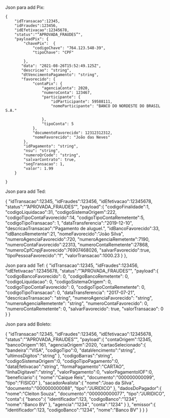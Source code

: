 Json para add Pix:


	{   
		"idTransacao":12345, 
		"idFraudes":123456, 
		"idEfetivacao":12345678, 
		"status":"”APROVADA_FRAUDES”", 
		"payloadPix": { 
			"chavePix":  { 
			   	"codigoChave": "764.123.548-39", 
			   	"tipoChave": "CPF" 
			   	
			}, 
		   "data": "2021-08-26T15:52:49.125Z", 
		   "descricao": "string", 
		   "dtVencimentoPagamento": "string", 
		   "favorecido": { 
		   		"contaPix": { 
		   			"agenciaConta": 2020, 
		   			"numeroConta": 123467, 
		   			"participante": { 
		   				"idParticipante": 59588111, 
		   				"nomeParticipante": "BANCO DO NORDESTE DO BRASIL S.A." 
		   				
		   			}, 
		   			"tipoConta": 5 
		   		}, 
		   		"documentoFavorecido": 12312312312, 
		   		"nomeFavorecido": "João das Neves"
		   	}, 
	   		"idPagamento": "string", 
	   		"nsu": "string", 
	   		"numeroQrCode": "string", 
	   		"salvarContrato": true, 
	   		"seqTransacao": 1, 
	   		"valor": 1.99
		} 
		
	}
	
	

Json para add Ted:


{
   "idTransacao":12345,
   "idFraudes":123456,
   "idEfetivacao":12345678,
   "status":"”APROVADA_FRAUDES”",
   "payload":{
      "codigoFinalidade":1,
      "codigoLiquidacao":31,
      "codigoSistemaOrigem":222,
      "codigoTipoContaFavorecido":14,
      "codigoTipoContaRemetente":5,
      "codigoTipoTransacao": 1,
      "dataTransferencia":"2019-12-10",
      "descricaoTransacao":"Pagamento de aluguel.",
      "idBancoFavorecido":33,
      "idBancoRemetente":21,
      "nomeFavorecido":"João Silva",
      "numeroAgenciaFavorecido":720,
      "numeroAgenciaRemetente":7190,
      "numeroContaFavorecido":22313,
      "numeroContaRemetente":27868,
      "numeroCpfCnpjFavorecido":76907468026,
      "salvarFavorecido":true,
      "tipoPessoaFavorecido":"f",
      "valorTransacao":1000.23
   }
},

Json para add Tef:
{
   "idTransacao":12345,
   "idFraudes":123456,
   "idEfetivacao":12345678,
   "status":"”APROVADA_FRAUDES”",
   "payload":{
      "codigoBancoFavorecido": 0,
      "codigoBancoRemetente": 0,
      "codigoLiquidacao": 0,
      "codigoSistemaOrigem": 0,
      "codigoTipoContaFavorecido": 0,
      "codigoTipoContaRemetente": 0,
      "codigoTipoTransacao": 0,
      "dataTransferencia": "2017-07-21",
      "descricaoTransacao": "string",
      "numeroAgenciaFavorecido": "string",
      "numeroAgenciaRemetente": "string",
      "numeroContaFavorecido": 0,
      "numeroContaRemetente": 0,
      "salvarFavorecido": true,
      "valorTransacao": 0
    }
}

Json para add Boleto:

{
   "idTransacao":12345,
   "idFraudes":123456,
   "idEfetivacao":12345678,
   "status":"”APROVADA_FRAUDES”",
   "payload":{
      "contaOrigem":12345,
      "bancoOrigem":161,
      "agenciaOrigem":2020,
      "cartaoSelecionado":{
         "bandeira":"VISA",
         "codigoTipo":0,
         "dataVencimento":"string",
         "ultimosDigitos":"string"
      },
      "codigoBarras":"string",
      "codigoSistemaOrigem":0,
      "codigoTipoPagamento":0,
      "dataEfetivacao":"string",
      "formaPagamento":"CARTAO",
      "linhaDigitavel":"string",
      "valorPagamento":0,
      "valorPagamentoIOF":0,
      "beneficiario":{
         "nome":"Caique Reis",
         "documento":"000000000099",
         "tipo":"FISICO"
      },
      "sacadorAvalista":{
         "nome":"Joao da Silva",
         "documento":"000000000088",
         "tipo":"JURIDICO"
      },
      "dadosDoPagador":{
         "nome":"Cleiton Souza",
         "documento":"000000000077",
         "tipo":"JURIDICO",
         "conta":{
            "banco":{
               "identificador":123,
               "codigoBanco":"1234",
               "nome":"Banco BV"
            },
            "agencia":"1234",
            "conta":"1234"
         }
      },
      "emissor":{
         "identificador":123,
         "codigoBanco":"1234",
         "nome":"Banco BV"
      }
   }
}



